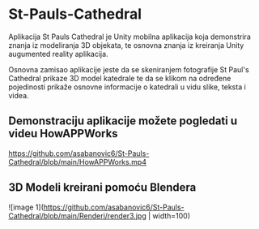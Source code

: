 # St-Pauls-Cathedral

Aplikacija St Pauls Cathedral je Unity mobilna aplikacija koja demonstrira znanja iz modeliranja 3D objekata, te osnovna znanja iz kreiranja Unity augumented reality aplikacija.

Osnovna zamisao aplikacije jeste da se skeniranjem fotografije St Paul's Cathedral prikaze 3D model katedrale te da se klikom na određene pojedinosti prikaže osnovne informacije o katedrali u vidu slike, teksta i videa. 

## Demonstraciju aplikacije možete pogledati u videu  HowAPPWorks 

https://github.com/asabanovic6/St-Pauls-Cathedral/blob/main/HowAPPWorks.mp4


## 3D Modeli kreirani pomoću Blendera

![image 1](https://github.com/asabanovic6/St-Pauls-Cathedral/blob/main/Renderi/render3.jpg | width=100) 
